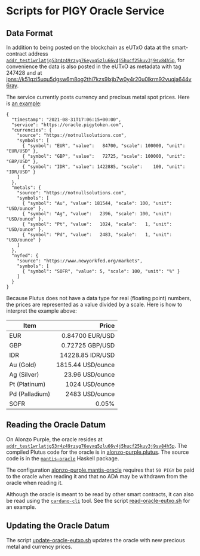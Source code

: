 Scripts for PIGY Oracle Service
===============================


Data Format
-----------

In addition to being posted on the blockchain as eUTxO data at the smart-contract address [`addr_test1wrlatjg53r4z49rzyg76eyxq5zlu66v4j5hucf25kuv3j9sv84h5p`](https://explorer.alonzo-purple.dev.cardano.org/en/address?address=addr_test1wrlatjg53r4z49rzyg76eyxq5zlu66v4j5hucf25kuv3j9sv84h5p), for convenience the data is also posted in the eUTxO as metadata with tag 247428 and at [ipns://k51qzi5uqu5dgsw6m8og2thi7kzs9lxjb7w0y4r20u0lkrm92vuqja644v6ray](http://gateway.pinata.cloud/ipns/k51qzi5uqu5dgsw6m8og2thi7kzs9lxjb7w0y4r20u0lkrm92vuqja644v6ray).

The service currently posts currency and precious metal spot prices. Here is [an example](https://explorer.alonzo-purple.dev.cardano.org/en/transaction?id=1d602ea12a58ead01d179f13f6deaaf39f66db29ed405d28778e4110536f9dc0):

    {
      "timestamp": "2021-08-31T17:06:15+00:00",
      "service": "https://oracle.pigytoken.com",
      "currencies": {
        "source": "https://notnullsolutions.com",
        "symbols": [
          { "symbol": "EUR", "value":   84700, "scale": 100000, "unit": "EUR/USD" },
          { "symbol": "GBP", "value":   72725, "scale": 100000, "unit": "GBP/USD" },
          { "symbol": "IDR", "value": 1422885, "scale":    100, "unit": "IDR/USD" }
        ]
      },
      "metals": {
        "source": "https://notnullsolutions.com",
        "symbols": [
          { "symbol": "Au", "value": 181544, "scale": 100, "unit": "USD/ounce" },
          { "symbol": "Ag", "value":   2396, "scale": 100, "unit": "USD/ounce" },
          { "symbol": "Pt", "value":   1024, "scale":   1, "unit": "USD/ounce" },
          { "symbol": "Pd", "value":   2483, "scale":   1, "unit": "USD/ounce" }
        ]
      },
      "nyfed": {
        "source": "https://www.newyorkfed.org/markets",
        "symbols": [
          { "symbol": "SOFR", "value": 5, "scale": 100, "unit": "%" }
        ]
      }
    }

Because Plutus does not have a data type for real (floating point) numbers, the prices are represented as a value divided by a scale. Here is how to interpret the example above:

| Item           | Price               |
|----------------|--------------------:|
| EUR            |     0.84700 EUR/USD |
| GBP            |     0.72725 GBP/USD |
| IDR            | 14228.85    IDR/USD |
| Au (Gold)      |  1815.44 USD/ounce  |
| Ag (Silver)    |    23.96 USD/ounce  |
| Pt (Platinum)  |  1024    USD/ounce  |
| Pd (Palladium) |  2483    USD/ounce  |
| SOFR           |     0.05%           |


Reading the Oracle Datum
------------------------

On Alonzo Purple, the oracle resides at [`addr_test1wrlatjg53r4z49rzyg76eyxq5zlu66v4j5hucf25kuv3j9sv84h5p`](https://explorer.alonzo-purple.dev.cardano.org/en/address?address=addr_test1wrlatjg53r4z49rzyg76eyxq5zlu66v4j5hucf25kuv3j9sv84h5p). The compiled Plutus code for the oracle is in [alonzo-purple.plutus](alonzo-purple.plutus). The source code is in the [`mantis-oracle`](https://github.com/functionally/mantis-oracle/blob/main/ReadMe.md) Haskell package.

The configuration [alonzo-purple.mantis-oracle](alonzo-purple.mantis-oracle) requires that `50 PIGY` be paid to the oracle when reading it and that no ADA may be withdrawn from the oracle when reading it.

Although the oracle is meant to be read by other smart contracts, it can also be read using the [`cardano-cli`](https://github.com/input-output-hk/cardano-node/blob/master/cardano-cli/README.md) tool. See the script [read-oracle-eutxo.sh](read-oracle-eutxo.sh) for an example.


Updating the Oracle Datum
-------------------------

The script [update-oracle-eutxo.sh](update-oracle-eutxo.sh) updates the oracle with new precious metal and currency prices.
